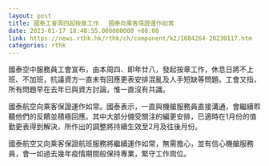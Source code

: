 ```yaml
---
layout: post
title: 國泰工會周四起按章工作 　國泰向乘客保證運作如常
date: 2023-01-17 18:48:55.000000000 +08:00
link: https://news.rthk.hk/rthk/ch/component/k2/1684264-20230117.htm
categories: rthk
---
```


國泰空中服務員工會宣布，由本周四、即年廿八，發起按章工作，休息日將不上班、不加班，抗議資方一直未有回應更表安排混亂及人手短缺等問題。工會又指，所有問題早在去年已與資方討論，惟一直沒有共識。

國泰航空向乘客保證運作如常。國泰表示，一直與機艙服務員直接溝通，會繼續聆聽他們的反饋並積極回應。其中大部分備受關注的編更安排，已適時在1月份的值勤更表得到解決，所作出的調整將持續生效至2月及往後月份。

國泰航空又向乘客保證航班服務將繼續運作如常，無需擔心，並有信心機艙服務員，會一如過去幾年疫情期間般保持專業，緊守工作崗位。

